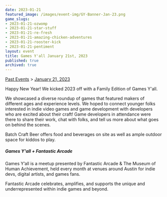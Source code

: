 ```yaml
---
date: 2023-01-21
featured_image: /images/event-img/GY-Banner-Jan-23.png
game_slugs:
- 2023-01-21-ozwomp
- 2023-01-21-star-stuff
- 2023-01-21-re-fresh
- 2023-01-21-amazing-chicken-adventures
- 2023-01-21-rooster-kick
- 2023-01-21-pentiment
layout: event
title: Games Y'all January 21st, 2023
published: true
archived: true
---
```



[Past Events](../html/events.html) > [January 21, 2023](event-january-2023.html)

Happy New Year! We kicked 2023 off with a Family Edition of Games Y'all.

We showcased a diverse roundup of games that featured makers of different ages and experience levels. We hoped to connect younger folks interested in indie video games and game development with developers who are excited about their craft! Game developers in attendance were there to share their work, chat with folks, and tell us more about what goes on behind the scenes.

Batch Craft Beer offers food and beverages on site as well as ample outdoor space for kiddos to play.

##### Games Y'all + Fantastic Arcade

Games Y’all is a meetup presented by Fantastic Arcade & The Museum of Human Achievement, held every month at venues around Austin for indie devs, digital artists, and games fans.
  
Fantastic Arcade celebrates, amplifies, and supports the unique and underrepresented within indie games and beyond.
